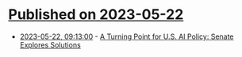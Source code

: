 # [Published on 2023-05-22](index.md)

* [2023-05-22, 09:13:00](https://soylentnews.org/article.pl?sid=23/05/21/0439224&from=rss) - [A Turning Point for U.S. AI Policy: Senate Explores Solutions](https://soylentnews.org/article.pl?sid=23/05/21/0439224&from=rss)
